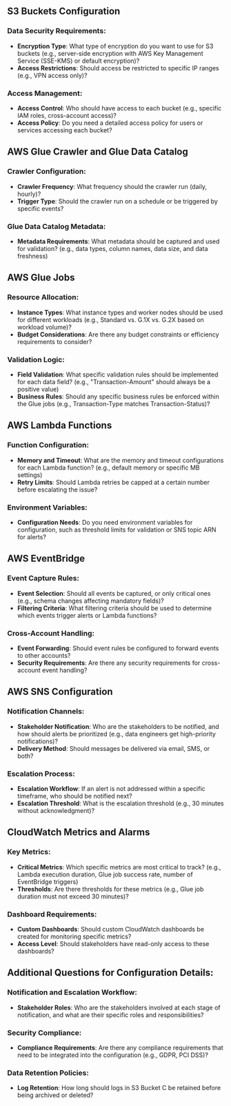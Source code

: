 ## S3 Buckets Configuration
### Data Security Requirements:
- **Encryption Type**: What type of encryption do you want to use for S3 buckets (e.g., server-side encryption with AWS Key Management Service (SSE-KMS) or default encryption)?
- **Access Restrictions**: Should access be restricted to specific IP ranges (e.g., VPN access only)?

### Access Management:
- **Access Control**: Who should have access to each bucket (e.g., specific IAM roles, cross-account access)?
- **Access Policy**: Do you need a detailed access policy for users or services accessing each bucket?

## AWS Glue Crawler and Glue Data Catalog
### Crawler Configuration:
- **Crawler Frequency**: What frequency should the crawler run (daily, hourly)?
- **Trigger Type**: Should the crawler run on a schedule or be triggered by specific events?

### Glue Data Catalog Metadata:
- **Metadata Requirements**: What metadata should be captured and used for validation? (e.g., data types, column names, data size, and data freshness)

## AWS Glue Jobs
### Resource Allocation:
- **Instance Types**: What instance types and worker nodes should be used for different workloads (e.g., Standard vs. G.1X vs. G.2X based on workload volume)?
- **Budget Considerations**: Are there any budget constraints or efficiency requirements to consider?

### Validation Logic:
- **Field Validation**: What specific validation rules should be implemented for each data field? (e.g., "Transaction-Amount" should always be a positive value)
- **Business Rules**: Should any specific business rules be enforced within the Glue jobs (e.g., Transaction-Type matches Transaction-Status)?

## AWS Lambda Functions
### Function Configuration:
- **Memory and Timeout**: What are the memory and timeout configurations for each Lambda function? (e.g., default memory or specific MB settings)
- **Retry Limits**: Should Lambda retries be capped at a certain number before escalating the issue?

### Environment Variables:
- **Configuration Needs**: Do you need environment variables for configuration, such as threshold limits for validation or SNS topic ARN for alerts?

## AWS EventBridge
### Event Capture Rules:
- **Event Selection**: Should all events be captured, or only critical ones (e.g., schema changes affecting mandatory fields)?
- **Filtering Criteria**: What filtering criteria should be used to determine which events trigger alerts or Lambda functions?

### Cross-Account Handling:
- **Event Forwarding**: Should event rules be configured to forward events to other accounts?
- **Security Requirements**: Are there any security requirements for cross-account event handling?

## AWS SNS Configuration
### Notification Channels:
- **Stakeholder Notification**: Who are the stakeholders to be notified, and how should alerts be prioritized (e.g., data engineers get high-priority notifications)?
- **Delivery Method**: Should messages be delivered via email, SMS, or both?

### Escalation Process:
- **Escalation Workflow**: If an alert is not addressed within a specific timeframe, who should be notified next?
- **Escalation Threshold**: What is the escalation threshold (e.g., 30 minutes without acknowledgment)?

## CloudWatch Metrics and Alarms
### Key Metrics:
- **Critical Metrics**: Which specific metrics are most critical to track? (e.g., Lambda execution duration, Glue job success rate, number of EventBridge triggers)
- **Thresholds**: Are there thresholds for these metrics (e.g., Glue job duration must not exceed 30 minutes)?

### Dashboard Requirements:
- **Custom Dashboards**: Should custom CloudWatch dashboards be created for monitoring specific metrics?
- **Access Level**: Should stakeholders have read-only access to these dashboards?

## Additional Questions for Configuration Details:
### Notification and Escalation Workflow:
- **Stakeholder Roles**: Who are the stakeholders involved at each stage of notification, and what are their specific roles and responsibilities?

### Security Compliance:
- **Compliance Requirements**: Are there any compliance requirements that need to be integrated into the configuration (e.g., GDPR, PCI DSS)?

### Data Retention Policies:
- **Log Retention**: How long should logs in S3 Bucket C be retained before being archived or deleted?